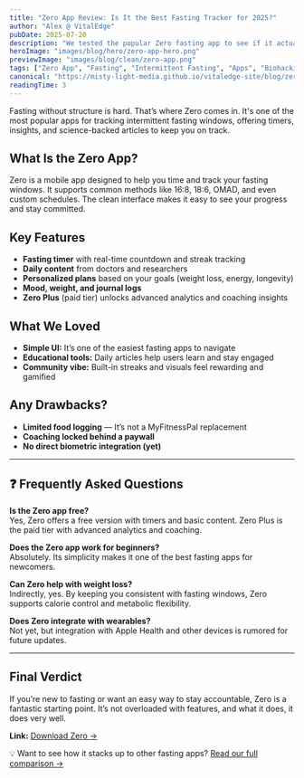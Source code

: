 ```yaml
---
title: "Zero App Review: Is It the Best Fasting Tracker for 2025?"
author: "Alex @ VitalEdge"
pubDate: 2025-07-20
description: "We tested the popular Zero fasting app to see if it actually helps with consistency, results, and motivation during intermittent fasting."
heroImage: "images/blog/hero/zero-app-hero.png"
previewImage: "images/blog/clean/zero-app.png"
tags: ["Zero App", "Fasting", "Intermittent Fasting", "Apps", "Biohacking"]
canonical: "https://misty-light-media.github.io/vitaledge-site/blog/zero-app-review"
readingTime: 3
---
```


Fasting without structure is hard. That’s where Zero comes in. It's one of the most popular apps for tracking intermittent fasting windows, offering timers, insights, and science-backed articles to keep you on track.

## What Is the Zero App?

Zero is a mobile app designed to help you time and track your fasting windows. It supports common methods like 16:8, 18:6, OMAD, and even custom schedules. The clean interface makes it easy to see your progress and stay committed.

## Key Features

- **Fasting timer** with real-time countdown and streak tracking  
- **Daily content** from doctors and researchers  
- **Personalized plans** based on your goals (weight loss, energy, longevity)  
- **Mood, weight, and journal logs**  
- **Zero Plus** (paid tier) unlocks advanced analytics and coaching insights  

## What We Loved

- **Simple UI:** It’s one of the easiest fasting apps to navigate  
- **Educational tools:** Daily articles help users learn and stay engaged  
- **Community vibe:** Built-in streaks and visuals feel rewarding and gamified  

## Any Drawbacks?

- **Limited food logging** — It’s not a MyFitnessPal replacement  
- **Coaching locked behind a paywall**  
- **No direct biometric integration (yet)**  

---

## ❓ Frequently Asked Questions

**Is the Zero app free?**  
Yes, Zero offers a free version with timers and basic content. Zero Plus is the paid tier with advanced analytics and coaching.

**Does the Zero app work for beginners?**  
Absolutely. Its simplicity makes it one of the best fasting apps for newcomers.

**Can Zero help with weight loss?**  
Indirectly, yes. By keeping you consistent with fasting windows, Zero supports calorie control and metabolic flexibility.

**Does Zero integrate with wearables?**  
Not yet, but integration with Apple Health and other devices is rumored for future updates.

---

## Final Verdict

If you’re new to fasting or want an easy way to stay accountable, Zero is a fantastic starting point. It’s not overloaded with features, and what it does, it does very well.

**Link:** [Download Zero →](https://www.zerofasting.com)

💡 Want to see how it stacks up to other fasting apps? [Read our full comparison →](../best-fasting-apps)
